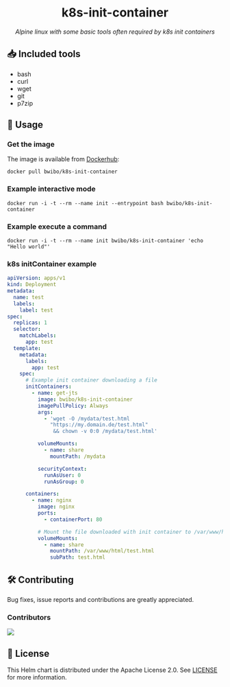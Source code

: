 
<h1 align="center">k8s-init-container</h1>

<p align="center">
    <em>Alpine linux with some basic tools often required by k8s init containers</em>
</p>

## :inbox_tray: Included tools

* bash
* curl
* wget
* git
* p7zip

## :rocket: Usage

### Get the image

The image is available from [Dockerhub](https://hub.docker.com/repository/docker/bwibo/k8s-init-container):

```shell
docker pull bwibo/k8s-init-container
```

### Example interactive mode

```shell
docker run -i -t --rm --name init --entrypoint bash bwibo/k8s-init-container
```

### Example execute a command

```shell
docker run -i -t --rm --name init bwibo/k8s-init-container 'echo "Hello world"'
```

### k8s initContainer example

```yaml
apiVersion: apps/v1
kind: Deployment
metadata:
  name: test
  labels:
    label: test
spec:
  replicas: 1
  selector:
    matchLabels:
      app: test
  template:
    metadata:
      labels:
        app: test
    spec:
      # Example init container downloading a file
      initContainers:
        - name: get-jts
          image: bwibo/k8s-init-container
          imagePullPolicy: Always
          args:
            - 'wget -O /mydata/test.html
              "https://my.domain.de/test.html"
               && chown -v 0:0 /mydata/test.html'

          volumeMounts:
            - name: share
              mountPath: /mydata

          securityContext:
            runAsUser: 0
            runAsGroup: 0

      containers:
        - name: nginx
          image: nginx
          ports:
            - containerPort: 80

          # Mount the file downloaded with init container to /var/www/html
          volumeMounts:
            - name: share
              mountPath: /var/www/html/test.html
              subPath: test.html
```

## :hammer_and_wrench: Contributing

Bug fixes, issue reports and contributions are greatly appreciated.

### Contributors

<a href="https://github.com/bwibo">
  <img src="https://contrib.rocks/image?repo=bwibo/k8s-init-container" />
</a>

## :memo: License

This Helm chart is distributed under the Apache License 2.0. See [LICENSE](LICENSE) for more information.
